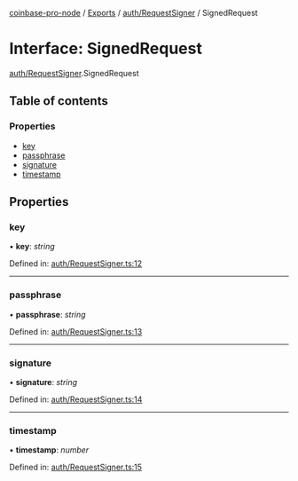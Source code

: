 [coinbase-pro-node](../README.md) / [Exports](../modules.md) / [auth/RequestSigner](../modules/auth_requestsigner.md) / SignedRequest

# Interface: SignedRequest

[auth/RequestSigner](../modules/auth_requestsigner.md).SignedRequest

## Table of contents

### Properties

- [key](auth_requestsigner.signedrequest.md#key)
- [passphrase](auth_requestsigner.signedrequest.md#passphrase)
- [signature](auth_requestsigner.signedrequest.md#signature)
- [timestamp](auth_requestsigner.signedrequest.md#timestamp)

## Properties

### key

• **key**: *string*

Defined in: [auth/RequestSigner.ts:12](https://github.com/bennycode/coinbase-pro-node/blob/e63aeae/src/auth/RequestSigner.ts#L12)

___

### passphrase

• **passphrase**: *string*

Defined in: [auth/RequestSigner.ts:13](https://github.com/bennycode/coinbase-pro-node/blob/e63aeae/src/auth/RequestSigner.ts#L13)

___

### signature

• **signature**: *string*

Defined in: [auth/RequestSigner.ts:14](https://github.com/bennycode/coinbase-pro-node/blob/e63aeae/src/auth/RequestSigner.ts#L14)

___

### timestamp

• **timestamp**: *number*

Defined in: [auth/RequestSigner.ts:15](https://github.com/bennycode/coinbase-pro-node/blob/e63aeae/src/auth/RequestSigner.ts#L15)
